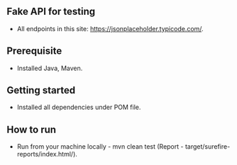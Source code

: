 ## Fake API for testing

- All endpoints in this site: https://jsonplaceholder.typicode.com/.

## Prerequisite

- Installed Java, Maven.

## Getting started

- Installed all dependencies under POM file.

## How to run

- Run from your machine locally - mvn clean test (Report - target/surefire-reports/index.html/).
